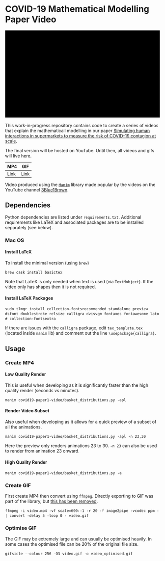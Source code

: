 # COVID-19 Mathematical Modelling Paper Video

![video_sample.gif](media/gifs/video_optimised.gif)

This work-in-progress repository contains code to create a series of videos that explain the mathematicall
modelling in our paper [Simulating human interactions in supermarkets to measure the risk of COVID-19 contagion at scale](https://arxiv.org/abs/2006.15213).

The final version will be hosted on YouTube.
Until then, all videos and gifs will live here.

 MP4 | GIF
-----|----
[Link](media/videos/basket_distributions/1440p60/BasketDistributions.mp4) | [Link](media/gifs/video_optimised.gif)

Video produced using the [`Manim`](https://github.com/3b1b/manim) library made popular by the videos on the YouTube channel [3Blue1Brown](https://www.youtube.com/channel/UCYO_jab_esuFRV4b17AJtAw).

## Dependencies

Python dependencies are listed under `requirements.txt`.
Additional requirements like LaTeX and associated packages are to be installed separately (see below).

### Mac OS 

#### Install LaTeX

To install the minimal version (using `brew`)
```commandline
brew cask install basictex
```

Note that LaTeX is only needed when text is used (via `TextMobject`).
If the video only has shapes then it is not required.

#### Install LaTeX Packages
```commandline  
sudo tlmgr install collection-fontsrecommended standalone preview dsfont doublestroke relsize calligra dvisvgm fontaxes fontawesome lato # collection-fontsextra
```

If there are issues with the `calligra` package, edit `tex_template.tex` (located inside `manim` lib) and comment out the line  `\usepackage{calligra}`.

## Usage

### Create MP4

#### Low Quality Render
This is useful when developing as it is significantly faster than the high quality render (seconds vs minutes). 

```commandline
manim covid19-paper1-video/basket_distributions.py -apl
```

#### Render Video Subset
Also useful when developing as it allows for a quick preview of a subset of all the animations.

```commandline
manim covid19-paper1-video/basket_distributions.py -apl -n 23,30
```
Here the preview only renders animations 23 to 30.
`-n 23` can also be used to render from animation 23 onward.

#### High Quality Render

```commandline
manim covid19-paper1-video/basket_distributions.py -a
```

### Create GIF
First create MP4 then convert using `ffmpeg`. 
Directly exporting to GIF was part of the library, but [this has been removed](https://github.com/3b1b/manim/commit/61bb4944fad2ee889145bbf8a3253fb07c71bf7d#comments).

```commandline
ffmpeg -i video.mp4 -vf scale=600:-1 -r 20 -f image2pipe -vcodec ppm - | convert -delay 5 -loop 0 - video.gif
```

### Optimise GIF 

The GIF may be extremely large and can usually be optimised heavily.
In some cases the optimised file can be 20% of the original file size. 
 
```commandline
gifsicle --colour 256 -O3 video.gif -o video_optimised.gif
```
